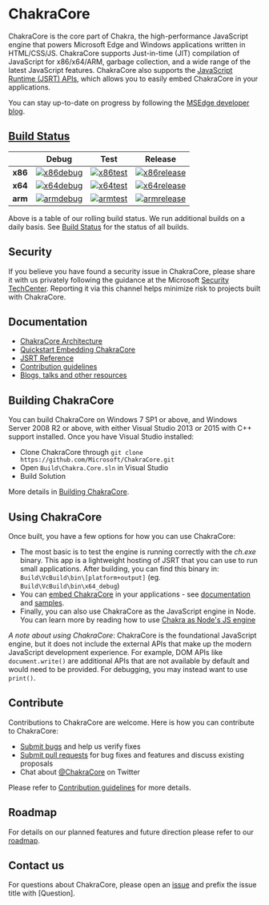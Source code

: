# ChakraCore

ChakraCore is the core part of Chakra, the high-performance JavaScript engine that powers Microsoft Edge and Windows applications written in HTML/CSS/JS.  ChakraCore supports Just-in-time (JIT) compilation of JavaScript for x86/x64/ARM, garbage collection, and a wide range of the latest JavaScript features.  ChakraCore also supports the [JavaScript Runtime (JSRT) APIs](https://github.com/Microsoft/ChakraCore/wiki/JavaScript-Runtime-%28JSRT%29-Overview), which allows you to easily embed ChakraCore in your applications.

You can stay up-to-date on progress by following the [MSEdge developer blog](http://blogs.windows.com/msedgedev/).

## [Build Status](https://github.com/Microsoft/ChakraCore/wiki/Build-Status)

|         | __Debug__ | __Test__ | __Release__ |
|:-------:|:---------:|:--------:|:-----------:|
| __x86__ | [![x86debug][x86dbgicon]][x86dbglink] | [![x86test][x86testicon]][x86testlink] | [![x86release][x86relicon]][x86rellink] |
| __x64__ | [![x64debug][x64dbgicon]][x64dbglink] | [![x64test][x64testicon]][x64testlink] | [![x64release][x64relicon]][x64rellink] |
| __arm__ | [![armdebug][armdbgicon]][armdbglink] | [![armtest][armtesticon]][armtestlink] | [![armrelease][armrelicon]][armrellink] |

[x86dbgicon]: http://dotnet-ci.cloudapp.net/job/Microsoft_ChakraCore/job/Microsoft_ChakraCore_x86_debug/badge/icon
[x86dbglink]: http://dotnet-ci.cloudapp.net/job/Microsoft_ChakraCore/job/Microsoft_ChakraCore_x86_debug/
[x86testicon]: http://dotnet-ci.cloudapp.net/job/Microsoft_ChakraCore/job/Microsoft_ChakraCore_x86_test/badge/icon
[x86testlink]: http://dotnet-ci.cloudapp.net/job/Microsoft_ChakraCore/job/Microsoft_ChakraCore_x86_test/
[x86relicon]: http://dotnet-ci.cloudapp.net/job/Microsoft_ChakraCore/job/Microsoft_ChakraCore_x86_release/badge/icon
[x86rellink]: http://dotnet-ci.cloudapp.net/job/Microsoft_ChakraCore/job/Microsoft_ChakraCore_x86_release/

[x64dbgicon]: http://dotnet-ci.cloudapp.net/job/Microsoft_ChakraCore/job/Microsoft_ChakraCore_x64_debug/badge/icon
[x64dbglink]: http://dotnet-ci.cloudapp.net/job/Microsoft_ChakraCore/job/Microsoft_ChakraCore_x64_debug/
[x64testicon]: http://dotnet-ci.cloudapp.net/job/Microsoft_ChakraCore/job/Microsoft_ChakraCore_x64_test/badge/icon
[x64testlink]: http://dotnet-ci.cloudapp.net/job/Microsoft_ChakraCore/job/Microsoft_ChakraCore_x64_test/
[x64relicon]: http://dotnet-ci.cloudapp.net/job/Microsoft_ChakraCore/job/Microsoft_ChakraCore_x64_release/badge/icon
[x64rellink]: http://dotnet-ci.cloudapp.net/job/Microsoft_ChakraCore/job/Microsoft_ChakraCore_x64_release/

[armdbgicon]: http://dotnet-ci.cloudapp.net/job/Microsoft_ChakraCore/job/Microsoft_ChakraCore_arm_debug/badge/icon
[armdbglink]: http://dotnet-ci.cloudapp.net/job/Microsoft_ChakraCore/job/Microsoft_ChakraCore_arm_debug/
[armtesticon]: http://dotnet-ci.cloudapp.net/job/Microsoft_ChakraCore/job/Microsoft_ChakraCore_arm_test/badge/icon
[armtestlink]: http://dotnet-ci.cloudapp.net/job/Microsoft_ChakraCore/job/Microsoft_ChakraCore_arm_test/
[armrelicon]: http://dotnet-ci.cloudapp.net/job/Microsoft_ChakraCore/job/Microsoft_ChakraCore_arm_release/badge/icon
[armrellink]: http://dotnet-ci.cloudapp.net/job/Microsoft_ChakraCore/job/Microsoft_ChakraCore_arm_release/

Above is a table of our rolling build status. We run additional builds on a daily basis. See [Build Status](https://github.com/Microsoft/ChakraCore/wiki/Build-Status) for the status of all builds.

## Security

If you believe you have found a security issue in ChakraCore, please share it with us privately following the guidance at the Microsoft [Security TechCenter](https://technet.microsoft.com/en-us/security/ff852094). Reporting it via this channel helps minimize risk to projects built with ChakraCore.

## Documentation

* [ChakraCore Architecture](https://github.com/Microsoft/ChakraCore/wiki/Architecture-Overview)
* [Quickstart Embedding ChakraCore](https://github.com/Microsoft/ChakraCore/wiki/Embedding-ChakraCore)
* [JSRT Reference](https://github.com/Microsoft/ChakraCore/wiki/JavaScript-Runtime-%28JSRT%29-Reference)
* [Contribution guidelines](CONTRIBUTING.md)
* [Blogs, talks and other resources](https://github.com/Microsoft/ChakraCore/wiki/Resources)

## Building ChakraCore

You can build ChakraCore on Windows 7 SP1 or above, and Windows Server 2008 R2 or above, with either Visual Studio 2013 or 2015 with C++ support installed.  Once you have Visual Studio installed:

* Clone ChakraCore through ```git clone https://github.com/Microsoft/ChakraCore.git```
* Open `Build\Chakra.Core.sln` in Visual Studio
* Build Solution

More details in [Building ChakraCore](https://github.com/Microsoft/ChakraCore/wiki/Building-ChakraCore).

## Using ChakraCore

Once built, you have a few options for how you can use ChakraCore:

* The most basic is to test the engine is running correctly with the *ch.exe* binary.  This app is a lightweight hosting of JSRT that you can use to run small applications.  After building, you can find this binary in: `Build\VcBuild\bin\[platform+output]`  (eg. `Build\VcBuild\bin\x64_debug`)
* You can [embed ChakraCore](https://github.com/Microsoft/ChakraCore/wiki/Embedding-ChakraCore) in your applications - see [documentation](https://github.com/Microsoft/ChakraCore/wiki/Embedding-ChakraCore) and [samples](http://aka.ms/chakracoresamples).
* Finally, you can also use ChakraCore as the JavaScript engine in Node.  You can learn more by reading how to use [Chakra as Node's JS engine](https://github.com/Microsoft/node)

_A note about using ChakraCore_: ChakraCore is the foundational JavaScript engine, but it does not include the external APIs that make up the modern JavaScript development experience.  For example, DOM APIs like ```document.write()``` are additional APIs that are not available by default and would need to be provided.  For debugging, you may instead want to use ```print()```.

## Contribute

Contributions to ChakraCore are welcome.  Here is how you can contribute to ChakraCore:

* [Submit bugs](https://github.com/Microsoft/ChakraCore/issues) and help us verify fixes
* [Submit pull requests](https://github.com/Microsoft/ChakraCore/pulls) for bug fixes and features and discuss existing proposals
* Chat about [@ChakraCore](https://twitter.com/ChakraCore) on Twitter

Please refer to [Contribution guidelines](CONTRIBUTING.md) for more details.

## Roadmap
For details on our planned features and future direction please refer to our [roadmap](https://github.com/Microsoft/ChakraCore/wiki/Roadmap).

## Contact us
For questions about ChakraCore, please open an [issue](https://github.com/Microsoft/ChakraCore/issues/new) and prefix the issue title with [Question].
